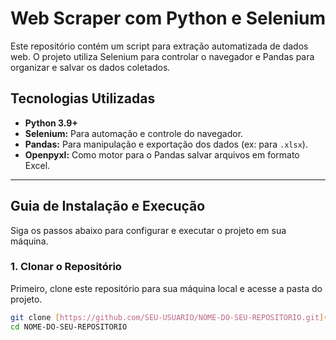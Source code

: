 # Web Scraper com Python e Selenium

Este repositório contém um script para extração automatizada de dados web. O projeto utiliza Selenium para controlar o navegador e Pandas para organizar e salvar os dados coletados.

## Tecnologias Utilizadas

* **Python 3.9+**
* **Selenium:** Para automação e controle do navegador.
* **Pandas:** Para manipulação e exportação dos dados (ex: para `.xlsx`).
* **Openpyxl:** Como motor para o Pandas salvar arquivos em formato Excel.

---

## Guia de Instalação e Execução

Siga os passos abaixo para configurar e executar o projeto em sua máquina.

### 1. Clonar o Repositório

Primeiro, clone este repositório para sua máquina local e acesse a pasta do projeto.

```bash
git clone [https://github.com/SEU-USUARIO/NOME-DO-SEU-REPOSITORIO.git](https://github.com/SEU-USUARIO/NOME-DO-SEU-REPOSITORIO.git)
cd NOME-DO-SEU-REPOSITORIO
